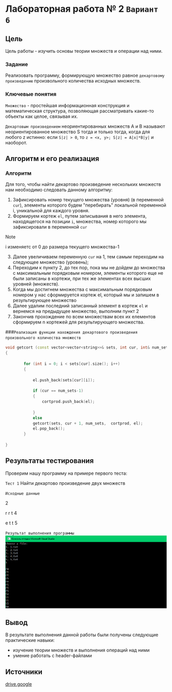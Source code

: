 # Лабораторная работа № 2 `Вариант 6`

## Цель

Цель работы - изучить основы теории множеств и операции над ними.

### Задание

Реализовать программу, формирующую множество равное `декартовому произведению`
произвольного количества исходных множеств.

### Ключевые понятия

`Множество` - простейшая информационная конструкция и математическая структура,
позволяющая рассматривать какие-то объекты как целое, связывая их.

`Декартовым произведением` неориентированных множеств A и B называют
неориентированное множество S тогда и только тогда, когда для любого z истинно: если
`S|z| > 0`, то `z = <x, y>; S|z| = A|x|*B|y|` и наоборот.
 
## Алгоритм и его реализация
 
### Алгоритм
 Для того, чтобы найти декартово произведение нескольких множеств нам необходимо следовать данному алгоритму:
1. Зафиксировать номер текущего множества (уровня) (в переменной `cur`), элементы которого будем "перебирать" локальной переменной i, уникальной для каждого уровня.
2. Формируем кортеж `el`, путем записывания в него элемента, находящегося на позиции `i`, множества, номер которого мы зафиксировали в переменной `cur`
> [!NOTE]
> i изменяетс от 0 до размера текущего множества-1

3. Далее увеличиваем переменную `cur` на 1, тем самым переходим на следующее множество (уровень); 
4. Переходим к пункту 2, до тех пор, пока мы не дойдем до множества c максимальным порядковым номером, элементы которого еще не были записаны в кортежи, при тех же элементах всех высших уровней (множеств).
5. Когда мы достигнем множества c максимальным порядковым номером у нас сформируется кортеж el, который мы и запишем в результирующее множество
6. Далее удалим последний записанный элемент в кортеж `el` и вернемся на предыдущее множество, выполним пункт 2
7. Закончив прохождение по всем множествам всех их елементов сформируем n кортежей для результирующего множества.



###`Реализация функции нахождения декартового произведения произвольного количества множеств` 

```c++
void getcort (const vector<vector<string>>& sets, int cur, int& num_sets,  vector<vector<string>>& cortprod, vector<string>& el)
{

        for (int i = 0; i < sets[cur].size(); i++)
        {
            
            el.push_back(sets[cur][i]);
           
            if (cur == num_sets-1) 
            {
                cortprod.push_back(el);
        
            }
            else  
            getcort(sets, cur + 1, num_sets,  cortprod, el);
            el.pop_back();
        }
    
}


```




 
## Результаты тестирования
Проверим нашу программу на примере первого теста:

`Тест 1`
Найти декартово произведение двух множеств

`Исходные данные`

2

r r t 4

e t t 5

 `Результат выполнения программы`
 ![image](test2.png)




## Вывод
 
В результате выполнения данной работы были получены следующие практические навыки:
- изучение теории множеств и выполнения операций над ними
- умение работать с header-файлами

## Источники
[drive.google](https://drive.google.com/drive/folders/1SLcF9njDTaNUacXMA9Nrqm7FUS7MnNsI)
  

